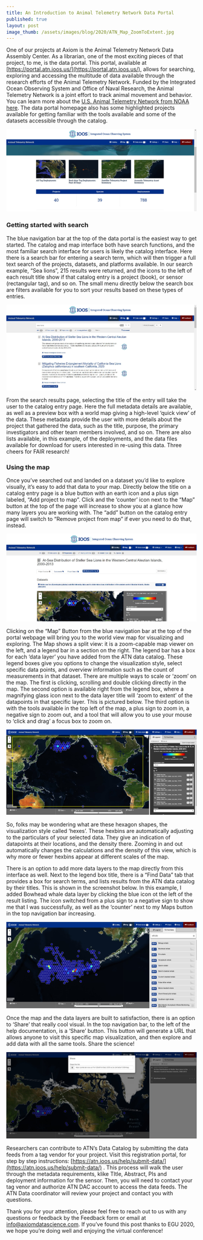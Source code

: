 ```yaml
---
title: An Introduction to Animal Telemetry Network Data Portal
published: true
layout: post
image_thumb: /assets/images/blog/2020/ATN_Map_ZoomToExtent.jpg
---
```


One of our projects at Axiom is the Animal Telemetry Network Data Assembly Center. As a librarian, one of the most exciting pieces of that project, to me, is the data portal. This portal, available at [https://portal.atn.ioos.us/](https://portal.atn.ioos.us/), allows for searching, exploring and accessing the multitude of data available through the research efforts of the Animal Telemetry Network. Funded by the Integrated Ocean Observing System and Office of Naval Research, the Animal Telemetry Network is a joint effort to track animal movement and behavior. You can learn more about the [U.S. Animal Telemetry Network from NOAA here](https://oceanservice.noaa.gov/ocean/animal-telemetry.html). The data portal homepage also has some highlighted projects available for getting familiar with the tools available and some of the datasets accessible through the catalog.

<img src="/assets/images/blog/2020/ATN_Portal_Highlights.jpg" class="img-responsive center-block"/>

### Getting started with search
The blue navigation  bar at the top of the data portal is the easiest way to get started. The catalog and map interface both have search functions, and the most familiar search interface for users is likely the catalog interface.
Here there is a search bar for entering a search term, which will then trigger a full text search of the projects, datasets, and platforms available. In our search example, “Sea lions”, 215 results were returned, and the icons to the left of each result title show if that catalog entry is a project (book), or sensor (rectangular tag), and so on. The small menu directly below the search box are filters available for you to sort your results based on these types of entries.

<img src="/assets/images/blog/2020/ATN_Search_Overview.jpg" class="img-responsive center-block"/>

From the search results page, selecting the title of the entry will take the user to the catalog entry page. Here the full metadata details are available, as well as a preview box with a world map giving a high-level ‘quick view’ of the data. These metadata provide the user with more details about the project that gathered the data, such as the title, purpose, the primary investigators and other team members involved, and so on. There are also lists available, in this example, of the deployments, and the data files available for download for users interested in re-using this data. Three cheers for FAIR research!

### Using the map
Once you’ve searched out and landed on a dataset you’d like to explore visually, it’s easy to add that data to your map. Directly below the title on a catalog entry page is a blue button with an earth icon and a plus sign labeled, “Add project to map”. Click and the ‘counter’ icon next to the “Map” button at the top of the page will increase to show you at a glance how many layers you are working with. The “add” button on the catalog entry page will switch to “Remove project from map” if ever you need to do that, instead.

<img src="/assets/images/blog/2020/ATN_Catalog_Overview.jpg" class="img-responsive center-block"/>

Clicking on the “Map” Button from the blue navigation bar at the top of the portal webpage will bring you to the world view map for visualizing and exploring. The Map shows a split view: it is a zoom-capable map viewer on the left, and a legend bar in a section on the right. The legend bar has a box for each ‘data layer’ you have added from the ATN data catalog. These legend boxes give you options to change the visualization style, select specific data points, and overview information such as the count of measurements in that dataset.
There are multiple ways to scale or ‘zoom’ on the map. The first is clicking, scrolling and double clicking directly in the map. The second option is available right from the legend box, where a magnifying glass icon next to the data layer title will ‘zoom to extent’ of the datapoints in that specific layer. This is pictured below. The third option is with the tools available in the top left of the map, a plus sign to zoom in, a negative sign to zoom out, and a tool that will allow you to use your mouse to ‘click and drag’ a focus box to zoom on.

<img src="/assets/images/blog/2020/ATN_Map_ZoomToExtent.jpg" class="img-responsive center-block"/>

So, folks may be wondering what are these hexagon shapes, the visualization style called ‘hexes’. These hexbins are automatically adjusting to the particulars of your selected data. They give an indication of datapoints at their locations, and the density there. Zooming in and out automatically changes the calculations and the density of this view, which is why more or fewer hexbins appear at different scales of the map. 

There is an option to add more data layers to the map directly from this interface as well. Next to the legend box title, there is a “Find Data” tab that provides a box for search terms, and lists results from the ATN data catalog by their titles. This is shown in the screenshot below. In this example, I added Bowhead whale data layer by clicking the blue icon ot the left of the result listing. The icon switched from a plus sign to a negative sign to show me that I was successfully, as well as the ‘counter’ next to my Maps button in the top navigation bar increasing.

<img src="/assets/images/blog/2020/ATN_Map_QuickSearch.jpg" class="img-responsive center-block"/>

Once the map and the data layers are built to satisfaction, there is an option to ‘Share’ that really cool visual. In the top navigation bar, to the left of the help documentation, is a ‘Share’ button. This button will generate a URL that allows anyone to visit this specific map visualization, and then explore and add data with all the same tools. Share the science!

<img src="/assets/images/blog/2020/ATN_Map_Share.jpg" class="img-responsive center-block"/>

Researchers can contribute to ATN’s Data Catalog by submitting the data feeds from a tag vendor for your project. Visit this registration portal, for step by step instructions: [https://atn.ioos.us/help/submit-data/](https://atn.ioos.us/help/submit-data/) . This process will walk the user through the metadata requirements, klike TItle, Abstract, PIs and deployment information for the sensor. Then, you will need to contact your tag venor and authorize ATN DAC account to access the data feeds. The ATN Data coordinator will review your project and contact you with questions.

Thank you for your attention, please feel free to reach out to us with any questions or feedback by the Feedback form or email at <info@axiomdatascience.com>. If you’ve found this post thanks to EGU 2020, we hope you’re doing well and enjoying the virtual conference! 
